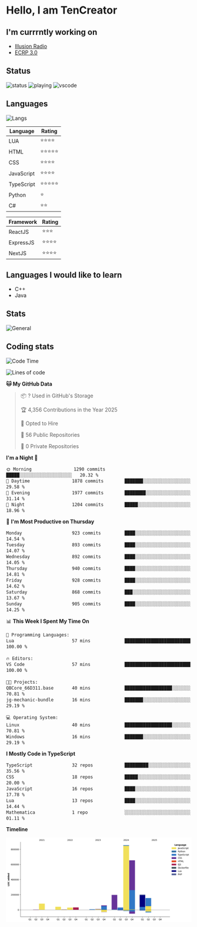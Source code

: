 # Hello, I am TenCreator

## I'm currrntly working on
- [Illusion Radio](https://illusionradio.co.uk/)
- [ECRP 3.0](http://github.com/Emerald-Coast-Roleplay/)

## Status
![status](https://api.statusbadges.me/badge/status/518334475038359555?simple=true&style=for-the-badge)
![playing](https://api.statusbadges.me/badge/playing/518334475038359555?style=for-the-badge)
![vscode](https://api.statusbadges.me/badge/vscode/518334475038359555?style=for-the-badge)

## Languages
![Langs](https://github-readme-stats.vercel.app/api/top-langs/?username=tencreator&layout=compact&theme=radical)


|Language|Rating|
|--------|------|
|LUA|⭐️⭐️⭐️⭐️|
|HTML|⭐️⭐️⭐️⭐️⭐️|
|CSS|⭐️⭐️⭐️⭐️|
|JavaScript|⭐️⭐️⭐️⭐️|
|TypeScript|⭐️⭐️⭐️⭐️⭐️|
|Python|⭐️|
|C#|⭐️⭐️ |

|Framework|Rating|
|--------|------|
|ReactJS|⭐️⭐️⭐|
|ExpressJS|⭐️⭐️⭐️⭐️|
|NextJS|⭐️⭐️⭐⭐️|

## Languages I would like to learn
- C++
- Java

## Stats
![General](https://github-readme-stats.vercel.app/api?username=tencreator&show_icons=true&theme=radical)

## Coding stats

<!--START_SECTION:waka-->
![Code Time](http://img.shields.io/badge/Code%20Time-639%20hrs%207%20mins-blue)

![Lines of code](https://img.shields.io/badge/From%20Hello%20World%20I%27ve%20Written-2.4%20million%20lines%20of%20code-blue)

**🐱 My GitHub Data** 

> 📦 ? Used in GitHub's Storage 
 > 
> 🏆 4,356 Contributions in the Year 2025
 > 
> 💼 Opted to Hire
 > 
> 📜 56 Public Repositories 
 > 
> 🔑 0 Private Repositories 
 > 
**I'm a Night 🦉** 

```text
🌞 Morning                1290 commits        █████░░░░░░░░░░░░░░░░░░░░   20.32 % 
🌆 Daytime                1878 commits        ███████░░░░░░░░░░░░░░░░░░   29.58 % 
🌃 Evening                1977 commits        ████████░░░░░░░░░░░░░░░░░   31.14 % 
🌙 Night                  1204 commits        █████░░░░░░░░░░░░░░░░░░░░   18.96 % 
```
📅 **I'm Most Productive on Thursday** 

```text
Monday                   923 commits         ████░░░░░░░░░░░░░░░░░░░░░   14.54 % 
Tuesday                  893 commits         ████░░░░░░░░░░░░░░░░░░░░░   14.07 % 
Wednesday                892 commits         ████░░░░░░░░░░░░░░░░░░░░░   14.05 % 
Thursday                 940 commits         ████░░░░░░░░░░░░░░░░░░░░░   14.81 % 
Friday                   928 commits         ████░░░░░░░░░░░░░░░░░░░░░   14.62 % 
Saturday                 868 commits         ███░░░░░░░░░░░░░░░░░░░░░░   13.67 % 
Sunday                   905 commits         ████░░░░░░░░░░░░░░░░░░░░░   14.25 % 
```


📊 **This Week I Spent My Time On** 

```text
💬 Programming Languages: 
Lua                      57 mins             █████████████████████████   100.00 % 

🔥 Editors: 
VS Code                  57 mins             █████████████████████████   100.00 % 

🐱‍💻 Projects: 
QBCore_66D311.base       40 mins             ██████████████████░░░░░░░   70.81 % 
jg-mechanic-bundle       16 mins             ███████░░░░░░░░░░░░░░░░░░   29.19 % 

💻 Operating System: 
Linux                    40 mins             ██████████████████░░░░░░░   70.81 % 
Windows                  16 mins             ███████░░░░░░░░░░░░░░░░░░   29.19 % 
```

**I Mostly Code in TypeScript** 

```text
TypeScript               32 repos            █████████░░░░░░░░░░░░░░░░   35.56 % 
CSS                      18 repos            █████░░░░░░░░░░░░░░░░░░░░   20.00 % 
JavaScript               16 repos            ████░░░░░░░░░░░░░░░░░░░░░   17.78 % 
Lua                      13 repos            ████░░░░░░░░░░░░░░░░░░░░░   14.44 % 
Mathematica              1 repo              ░░░░░░░░░░░░░░░░░░░░░░░░░   01.11 % 
```



**Timeline**

![Lines of Code chart](https://raw.githubusercontent.com/tencreator/tencreator/main/assets/bar_graph.png)


<!--END_SECTION:waka-->
